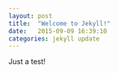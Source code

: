 ```yaml
---
layout: post
title:  "Welcome to Jekyll!"
date:   2015-09-09 16:39:10
categories: jekyll update
---
```

Just a test!
